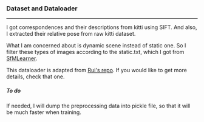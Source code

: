 ### Dataset and Dataloader

------

I got correspondences and their descriptions from kitti using SIFT. And also, I extracted their relative pose from raw kitti dataset.

What I am concerned about is dynamic scene instead of static one. So I filter these types of images according to the static.txt, which I got from [SfMLearner](https://github.com/tinghuiz/SfMLearner/blob/master/data/kitti/static_frames.txt).

This dataloader is adapted from [Rui's repo](https://github.com/Jerrypiglet/kitti_instance_RGBD_utils/blob/master/KITTI_5_RANSAC_sample_twoFrame.ipynb). If you would like to get more details, check that one.



##### To do

If needed, I will dump the preprocessing data into pickle file, so that it will be much faster when training.

